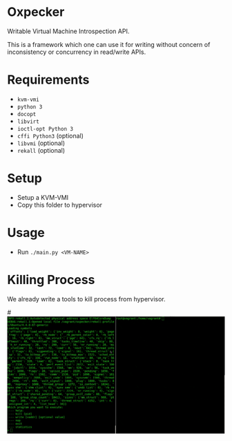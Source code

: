 # Oxpecker

Writable Virtual Machine Introspection API.

This is a framework which one can use it for writing without concern of inconsistency or concurrency in read/write APIs.  
# Requirements

- `kvm-vmi`
- `python 3`
- `docopt`
- `libvirt`
- `ioctl-opt Python 3`
- `cffi Python3` (optional)
- `libvmi` (optional)
- `rekall` (optional)

# Setup

- Setup a KVM-VMI
- Copy this folder to hypervisor

# Usage

- Run `./main.py <VM-NAME>`

# Killing Process
We already write a tools to kill process from hypervisor. 

#![Alt Text](kill-process.gif)